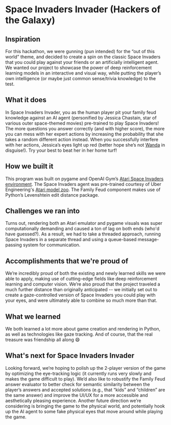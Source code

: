 # Space Invaders Invader (Hackers of the Galaxy)

## Inspiration
For this hackathon, we were gunning (pun intended) for the “out of this world” theme, and decided to create a spin on the classic Space Invaders that you could play against your friends or an artificially intelligent agent. We wanted our project to showcase the power of deep reinforcement learning models in an interactive and visual way, while putting the player’s own intelligence (or maybe just common sense/trivia knowledge) to the test.

## What it does

In Space Invaders Invader, you as the human player pit your family feud knowledge against an AI agent (personified by Jessica Chastain, star of various outer space-themed movies) pre-trained to play Space Invaders! The more questions you answer correctly (and with higher score), the more you can mess with her expert actions by increasing the probability that she takes a random different action instead. When you successfully interfere with her actions, Jessica’s eyes light up red (better hope she’s not [Wanda](https://static2.cbrimages.com/wordpress/wp-content/uploads/2020/09/Scarlet-Witch-from-Endgame.jpg) in disguise!). Try your best to beat her in her home turf!

## How we built it

This program was built on pygame and OpenAI Gym’s [Atari Space Invaders environment](https://gym.openai.com/envs/SpaceInvaders-v0/). The Space Invaders agent was pre-trained courtesy of Uber Engineering's [Atari model zoo](https://github.com/uber-research/atari-model-zoo). The Family Feud component makes use of Python’s Levenshtein edit distance package.

## Challenges we ran into

Turns out, rendering both an Atari emulator and pygame visuals was super computationally demanding and caused a ton of lag on both ends (who'd have guessed?). As a result, we had to take a threaded approach, running Space Invaders in a separate thread and using a queue-based message-passing system for communication.

## Accomplishments that we're proud of

We’re incredibly proud of both the existing and newly learned skills we were able to apply, making use of cutting-edge fields like deep reinforcement learning and computer vision. We’re also proud that the project traveled a much further distance than originally anticipated -- we initially set out to create a gaze-controlled version of Space Invaders you could play with your eyes, and were ultimately able to combine so much more than that.

## What we learned

We both learned a lot more about game creation and rendering in Python, as well as technologies like gaze tracking.
And of course, that the real treasure was friendship all along 😄

## What's next for Space Invaders Invader

Looking forward, we’re hoping to polish up the 2-player version of the game by optimizing the eye-tracking logic (it currently runs very slowly and makes the game difficult to play). We’d also like to robustify the Family Feud answer evaluator to better check for semantic similarity between the player’s answers and accepted solutions (e.g., that “kids” and “children” are the same answer) and improve the UI/UX for a more accessible and aesthetically pleasing experience. 
Another future direction we’re considering is bringing the game to the physical world, and potentially hook up the AI agent to some fake physical eyes that move around while playing the game.
